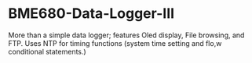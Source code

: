 # BME680-Data-Logger-III
More than a simple data logger; features Oled display, File browsing, and FTP.
Uses NTP for timing functions (system time setting and flo,w conditional statements.)
